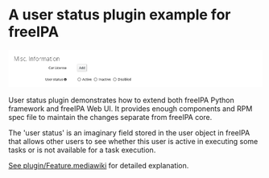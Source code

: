 # A user status plugin example for freeIPA

![](userstatus.png)

User status plugin demonstrates how to extend both freeIPA Python framework and
freeIPA Web UI. It provides enough components and RPM spec file to maintain the
changes separate from freeIPA core.

The 'user status' is an imaginary field stored in the user object in freeIPA
that allows other users to see whether this user is active in executing some
tasks or is not available for a task execution.

[See plugin/Feature.mediawiki](plugin/Feature.mediawiki) for detailed explanation.

